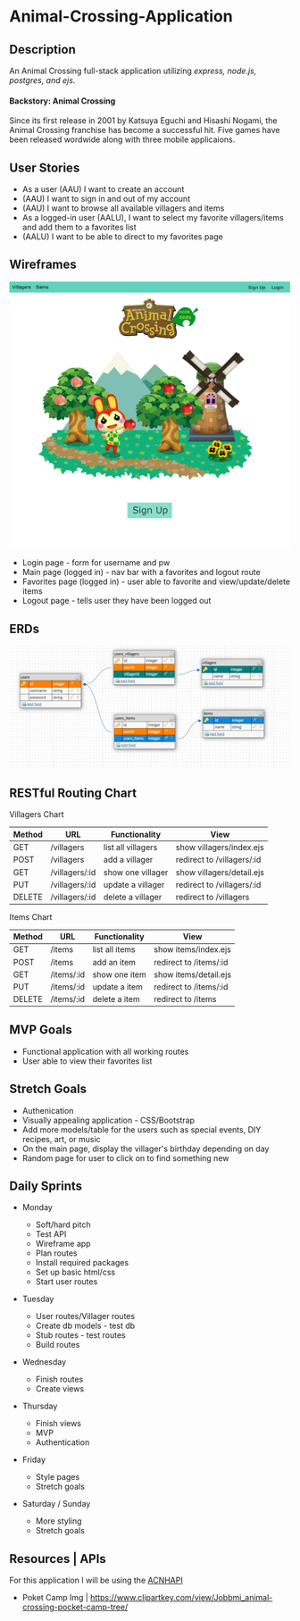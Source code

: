 # Animal-Crossing-Application

## Description

An Animal Crossing full-stack application utilizing <i>express, node.js, postgres, and ejs</i>.

#### Backstory: Animal Crossing

Since its first release in 2001 by Katsuya Eguchi and Hisashi Nogami, the Animal Crossing franchise has become a successful hit. Five games have been released wordwide along with three mobile applicaions. 

## User Stories

* As a user (AAU) I want to create an account
* (AAU) I want to sign in and out of my account
* (AAU) I want to browse all available villagers and items
* As a logged-in user (AALU), I want to select my favorite villagers/items and add them to a favorites list
* (AALU) I want to be able to direct to my favorites page

## Wireframes

![main](/public/imgs/Main.PNG)
* Login page - form for username and pw
* Main page (logged in) - nav bar with a favorites and logout route
* Favorites page (logged in) - user able to favorite and view/update/delete items
* Logout page - tells user they have been logged out 

## ERDs

![ERDs](/public/imgs/ERD.PNG)

## RESTful Routing Chart

Villagers Chart


| Method  | URL             | Functionality      | View                       |
| ------- | ----------      | --------------     | ------------------------   |
| GET     | /villagers      | list all villagers | show villagers/index.ejs   |
| POST    | /villagers      | add a villager     | redirect to /villagers/:id |
| GET     | /villagers/:id  | show one villager  | show villagers/detail.ejs  |
| PUT     | /villagers/:id  | update a villager  | redirect to /villagers/:id |
| DELETE  | /villagers/:id  | delete a villager  | redirect to /villagers     |


Items Chart


| Method  | URL         | Functionality  | View                   |
| ------- | ----------  | -------------- | ---------------------- |
| GET     | /items      | list all items | show items/index.ejs   |
| POST    | /items      | add an item    | redirect to /items/:id |
| GET     | /items/:id  | show one item  | show items/detail.ejs  |
| PUT     | /items/:id  | update a item  | redirect to /items/:id |
| DELETE  | /items/:id  | delete a item  | redirect to /items     |

## MVP Goals

* Functional application with all working routes
* User able to view their favorites list

## Stretch Goals

* Authenication
* Visually appealing application - CSS/Bootstrap
* Add more models/table for the users such as special events, DIY recipes, art, or music
* On the main page, display the villager's birthday depending on day
* Random page for user to click on to find something new

## Daily Sprints

* Monday
  * Soft/hard pitch
  * Test API
  * Wireframe app
  * Plan routes 
  * Install required packages
  * Set up basic html/css
  * Start user routes

* Tuesday
  * User routes/Villager routes
  * Create db models - test db
  * Stub routes - test routes
  * Build routes

* Wednesday
  * Finish routes
  * Create views

* Thursday
  * Finish views
  * MVP
  * Authentication

* Friday
  * Style pages
  * Stretch goals

* Saturday / Sunday
  * More styling
  * Stretch goals

## Resources | APIs

For this application I will be using the [ACNHAPI](http://achnapi.com/)

* Poket Camp Img | https://www.clipartkey.com/view/Jobbmi_animal-crossing-pocket-camp-tree/

